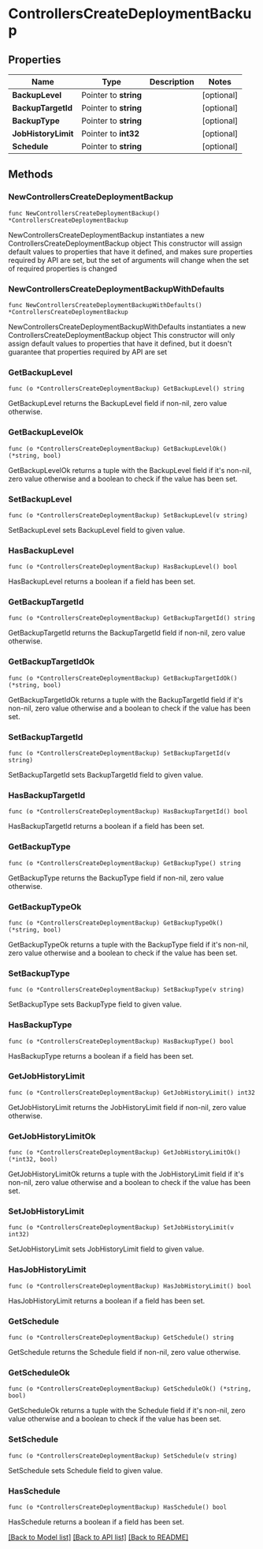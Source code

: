 # ControllersCreateDeploymentBackup

## Properties

Name | Type | Description | Notes
------------ | ------------- | ------------- | -------------
**BackupLevel** | Pointer to **string** |  | [optional] 
**BackupTargetId** | Pointer to **string** |  | [optional] 
**BackupType** | Pointer to **string** |  | [optional] 
**JobHistoryLimit** | Pointer to **int32** |  | [optional] 
**Schedule** | Pointer to **string** |  | [optional] 

## Methods

### NewControllersCreateDeploymentBackup

`func NewControllersCreateDeploymentBackup() *ControllersCreateDeploymentBackup`

NewControllersCreateDeploymentBackup instantiates a new ControllersCreateDeploymentBackup object
This constructor will assign default values to properties that have it defined,
and makes sure properties required by API are set, but the set of arguments
will change when the set of required properties is changed

### NewControllersCreateDeploymentBackupWithDefaults

`func NewControllersCreateDeploymentBackupWithDefaults() *ControllersCreateDeploymentBackup`

NewControllersCreateDeploymentBackupWithDefaults instantiates a new ControllersCreateDeploymentBackup object
This constructor will only assign default values to properties that have it defined,
but it doesn't guarantee that properties required by API are set

### GetBackupLevel

`func (o *ControllersCreateDeploymentBackup) GetBackupLevel() string`

GetBackupLevel returns the BackupLevel field if non-nil, zero value otherwise.

### GetBackupLevelOk

`func (o *ControllersCreateDeploymentBackup) GetBackupLevelOk() (*string, bool)`

GetBackupLevelOk returns a tuple with the BackupLevel field if it's non-nil, zero value otherwise
and a boolean to check if the value has been set.

### SetBackupLevel

`func (o *ControllersCreateDeploymentBackup) SetBackupLevel(v string)`

SetBackupLevel sets BackupLevel field to given value.

### HasBackupLevel

`func (o *ControllersCreateDeploymentBackup) HasBackupLevel() bool`

HasBackupLevel returns a boolean if a field has been set.

### GetBackupTargetId

`func (o *ControllersCreateDeploymentBackup) GetBackupTargetId() string`

GetBackupTargetId returns the BackupTargetId field if non-nil, zero value otherwise.

### GetBackupTargetIdOk

`func (o *ControllersCreateDeploymentBackup) GetBackupTargetIdOk() (*string, bool)`

GetBackupTargetIdOk returns a tuple with the BackupTargetId field if it's non-nil, zero value otherwise
and a boolean to check if the value has been set.

### SetBackupTargetId

`func (o *ControllersCreateDeploymentBackup) SetBackupTargetId(v string)`

SetBackupTargetId sets BackupTargetId field to given value.

### HasBackupTargetId

`func (o *ControllersCreateDeploymentBackup) HasBackupTargetId() bool`

HasBackupTargetId returns a boolean if a field has been set.

### GetBackupType

`func (o *ControllersCreateDeploymentBackup) GetBackupType() string`

GetBackupType returns the BackupType field if non-nil, zero value otherwise.

### GetBackupTypeOk

`func (o *ControllersCreateDeploymentBackup) GetBackupTypeOk() (*string, bool)`

GetBackupTypeOk returns a tuple with the BackupType field if it's non-nil, zero value otherwise
and a boolean to check if the value has been set.

### SetBackupType

`func (o *ControllersCreateDeploymentBackup) SetBackupType(v string)`

SetBackupType sets BackupType field to given value.

### HasBackupType

`func (o *ControllersCreateDeploymentBackup) HasBackupType() bool`

HasBackupType returns a boolean if a field has been set.

### GetJobHistoryLimit

`func (o *ControllersCreateDeploymentBackup) GetJobHistoryLimit() int32`

GetJobHistoryLimit returns the JobHistoryLimit field if non-nil, zero value otherwise.

### GetJobHistoryLimitOk

`func (o *ControllersCreateDeploymentBackup) GetJobHistoryLimitOk() (*int32, bool)`

GetJobHistoryLimitOk returns a tuple with the JobHistoryLimit field if it's non-nil, zero value otherwise
and a boolean to check if the value has been set.

### SetJobHistoryLimit

`func (o *ControllersCreateDeploymentBackup) SetJobHistoryLimit(v int32)`

SetJobHistoryLimit sets JobHistoryLimit field to given value.

### HasJobHistoryLimit

`func (o *ControllersCreateDeploymentBackup) HasJobHistoryLimit() bool`

HasJobHistoryLimit returns a boolean if a field has been set.

### GetSchedule

`func (o *ControllersCreateDeploymentBackup) GetSchedule() string`

GetSchedule returns the Schedule field if non-nil, zero value otherwise.

### GetScheduleOk

`func (o *ControllersCreateDeploymentBackup) GetScheduleOk() (*string, bool)`

GetScheduleOk returns a tuple with the Schedule field if it's non-nil, zero value otherwise
and a boolean to check if the value has been set.

### SetSchedule

`func (o *ControllersCreateDeploymentBackup) SetSchedule(v string)`

SetSchedule sets Schedule field to given value.

### HasSchedule

`func (o *ControllersCreateDeploymentBackup) HasSchedule() bool`

HasSchedule returns a boolean if a field has been set.


[[Back to Model list]](../README.md#documentation-for-models) [[Back to API list]](../README.md#documentation-for-api-endpoints) [[Back to README]](../README.md)


